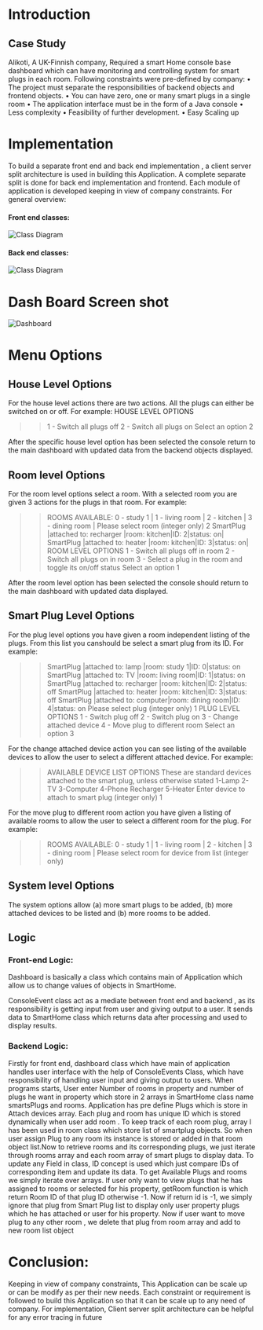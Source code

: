 # Introduction
## Case Study

Alikoti, A UK-Finnish company, Required a smart Home console base dashboard which can have 
monitoring and controlling system for smart plugs in each room. Following constraints were pre-defined 
by company:
• The project must separate the responsibilities of backend objects and frontend objects.
• You can have zero, one or many smart plugs in a single room
• The application interface must be in the form of a Java console
• Less complexity
• Feasibility of further development.
• Easy Scaling up



# Implementation
To build a separate front end and back end implementation , a client server split architecture is 
used in building this Application. A complete separate split is done for back end implementation and 
frontend. Each module of application is developed keeping in view of company constraints.
For general overview:

#### Front end classes:

![Class Diagram](./img/fcd.JPG)

#### Back end classes:

![Class Diagram](./img/bcd.JPG)


# Dash Board Screen shot
![Dashboard](./img/1.JPG)

# Menu Options

## House Level Options

For the house level actions there are two actions. All the
plugs can either be switched on or off. 
For example:
HOUSE LEVEL OPTIONS

>>1 - Switch all plugs off
2 - Switch all plugs on
Select an option
 2
 
After the specific house level option has been selected the
console  return to the main dashboard with updated
data from the backend objects displayed.

## Room level Options

For the room level options select a room. With a selected room you are given 3 actions for the
plugs in that room. 
For example:
>>ROOMS AVAILABLE: 0 - study 1 | 1 - living room | 2 -
kitchen | 3 - dining room |
Please select room (integer only)
2
SmartPlug |attached to: recharger |room: kitchen|ID:
2|status: on|
SmartPlug |attached to: heater |room: kitchen|ID:
3|status: on|
ROOM LEVEL OPTIONS
1 - Switch all plugs off in room
2 - Switch all plugs on in room
3 - Select a plug in the room and toggle its on/off status
Select an option
 1

After the room level option has been selected the console
should return to the main dashboard with updated data
displayed.


## Smart Plug Level Options
For the plug level options you have given a room
independent listing of the plugs. From this list you canshould be
select a smart plug from its ID. 
For example:
>>SmartPlug |attached to: lamp |room: study 1|ID: 0|status:
on
SmartPlug |attached to: TV |room: living room|ID:
1|status: on
SmartPlug |attached to: recharger |room: kitchen|ID:
2|status: off
SmartPlug |attached to: heater |room: kitchen|ID:
3|status: off
SmartPlug |attached to: computer|room: dining room|ID:
4|status: on
Please select plug (integer only)
1
PLUG LEVEL OPTIONS
1 - Switch plug off
2 - Switch plug on
3 - Change attached device
4 - Move plug to different room
Select an option
3

For the change attached device action you can see
listing of the available devices to allow the user to select a
different attached device. 
For example:
>>AVAILABLE DEVICE LIST OPTIONS
These are standard devices attached to the smart plug,
unless otherwise stated
1-Lamp
2-TV
3-Computer
4-Phone Recharger
5-Heater
Enter device to attach to smart plug (integer only)
1

For the move plug to different room action you have given
a listing of available rooms to allow the user to select a
different room for the plug. 
For example:
>>ROOMS AVAILABLE: 0 - study 1 | 1 - living room | 2 -
kitchen | 3 - dining room |
Please select room for device from list (integer only)

## System level Options

The system options allow (a) more smart plugs to be added,
(b) more attached devices to be listed and (b) more rooms to
be added.

## Logic
### Front-end Logic:
Dashboard is basically a class which contains main of Application which allow us to change values of objects in SmartHome.

ConsoleEvent class act as a mediate between front end and backend , as its responsibility is getting input from user and giving 
output to a user. It sends data to SmartHome class which returns data after processing and used to display results.
### Backend Logic:

Firstly for front end, dashboard class which have main of application handles user interface with 
the help of ConsoleEvents Class, which have responsibility of handling user input and giving output to 
users.
When programs starts, User enter Number of rooms in property and number of plugs he want in 
property which store in 2 arrays in SmartHome class name smartsPlugs and rooms. Application has pre 
define Plugs which is store in Attach devices array.
Each plug and room has unique ID which is stored dynamically when user add room . To keep track of 
each room plug, array l has been used in room class which store list of smartplug objects. So when user 
assign Plug to any room its instance is stored or added in that room object list.Now to retrieve rooms and its corresponding plugs, we just iterate through rooms array and each room 
array of smart plugs to display data.
To update any Field in class, ID concept is used which just compare IDs of corresponding item and 
update its data.
To get Available Plugs and rooms we simply iterate over arrays.
If user only want to view plugs that he has assigned to rooms or selected for his property, getRoom 
function is which return Room ID of that plug ID otherwise -1.
Now if return id is -1, we simply ignore that plug from Smart Plug list to display only user property plugs 
which he has attached or user for his property.
Now if user want to move plug to any other room , we delete that plug from room array and add to new 
room list object

# Conclusion:
Keeping in view of company constraints, This Application can be scale up or can be modify as per their new needs. Each constraint or requirement is followed to build this Application so that it can be scale up to any need of company. For implementation, Client server split architecture can be helpful for any error tracing in future